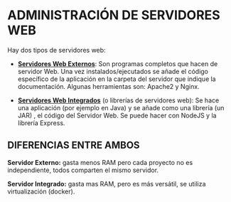 # ADMINISTRACIÓN DE SERVIDORES WEB

Hay dos tipos de servidores web:

- **[Servidores Web Externos](./servidores%20web%20externos.md)**: Son programas completos que hacen de servidor Web. Una vez instalados/ejecutados se añade el código específico de la aplicación en la carpeta del servidor que indique la documentación. Algunas herramientas son: Apache2 y Nginx.

- **[Servidores Web Integrados](./servidores%20web%20integrados.md)** (o librerías de servidores web):  Se hace una aplicación (por ejemplo en Java) y se añade como una librería (un JAR) , el código del Servidor Web. Se puede hacer con NodeJS y la librería Express.


## **DIFERENCIAS ENTRE AMBOS**

**Servidor Externo:** gasta menos RAM pero cada proyecto no es independiente, todos comparten el mismo servidor.

**Servidor Integrado:**  gasta mas RAM, pero es más versátil, se utiliza virtualización (docker).
